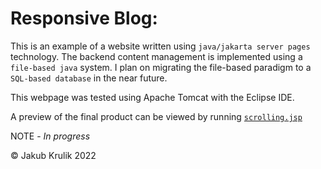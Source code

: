 # Responsive Blog:
This is an example of a website written using `java/jakarta server pages` technology.
The backend content management is implemented using a `file-based java` system.
I plan on migrating the file-based paradigm to a `SQL-based database` in the near future.

This webpage was tested using Apache Tomcat with the Eclipse IDE.

A preview of the final product can be viewed by running  [`scrolling.jsp`](ResponsiveBlog/src/main/webapp/scrolling.jsp)

NOTE - *In progress*

© Jakub Krulik 2022
